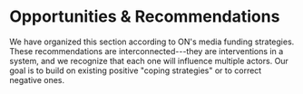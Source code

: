 # Opportunities & Recommendations

We have organized this section according to ON's media funding strategies. These recommendations are interconnected---they are interventions in a system, and we recognize that each one will influence multiple actors. Our goal is to build on existing positive "coping strategies" or to correct negative ones.
